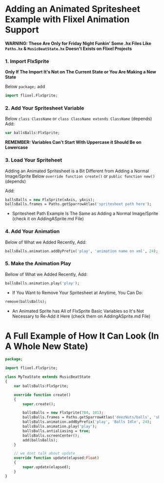 # Adding an Animated Spritesheet Example with Flixel Animation Support

**WARNING: These Are Only for Friday Night Funkin' Some .hx Files Like `Paths.hx` & `MusicBeatState.hx` Doesn't Exists on Flixel Projects**

### 1. Import FlxSprite
**Only If The Import It's Not on The Current State or You Are Making a New State**

Below `package;` add

```haxe
import flixel.FlxSprite;
```

### 2. Add Your Spritesheet Variable
Below `class ClassName` or `class ClassName extends ClassName` (depends)
Add:

```haxe
var ballsBalls:FlxSprite;
```

**REMEMBER: Variables Can't Start With Uppercase it Should Be on Lowercase**

### 3. Load Your Spriteheet
Adding an Animated Spritesheet is a Bit Different from Adding a Normal Image/Sprite
Below `override function create()` or `public function new()` (depends)

Add:

```haxe
ballsBalls = new FlxSprite(xAxis, yAxis);
ballsBalls.frames = Paths.getSparrowAtlas('spritesheet path here');
```

- Spritesheet Path Example Is The Same as Adding a Normal Image/Sprite (check it on AddingASprite.md File)

### 4. Add Your Animation
Below of What we Added Recently, Add:

```haxe
ballsBalls.animation.addByPrefix('play', 'animation name on xml', 24);
```

### 5. Make the Animation Play
Bellow of What we Added Recently, Add:

```haxe
ballsBalls.animation.play('play');
```

- If You Want to Remove Your Spritesheet at Anytime, You Can Do:

```haxe
remove(ballsBalls);
```

- An Animated Sprite has All of FlxSprite Basic Variables so It's Not Necessary to Re-Add it Here (check them on AddingASprite.md File)

# A Full Example of How It Can Look (In A Whole New State)

```haxe
package;

import flixel.FlxSprite;

class MyTeaState extends MusicBeatState
{
	var ballsBalls:FlxSprite;

	override function create()
	{
		super.create();

		ballsBalls = new FlxSprite(784, 181);
		ballsBalls.frames = Paths.getSparrowAtlas('deezNuts/balls', 'shared');
		ballsBalls.animation.addByPrefix('play', 'Balls Idle', 24);
		ballsBalls.animation.play('play');
		ballsBalls.antialiasing = true;
		ballsBalls.screenCenter();
		add(ballsBalls);
	}

    // we dont talk about update
	override function update(elapsed:Float)
	{
		super.update(elapsed);
	}
}
```
